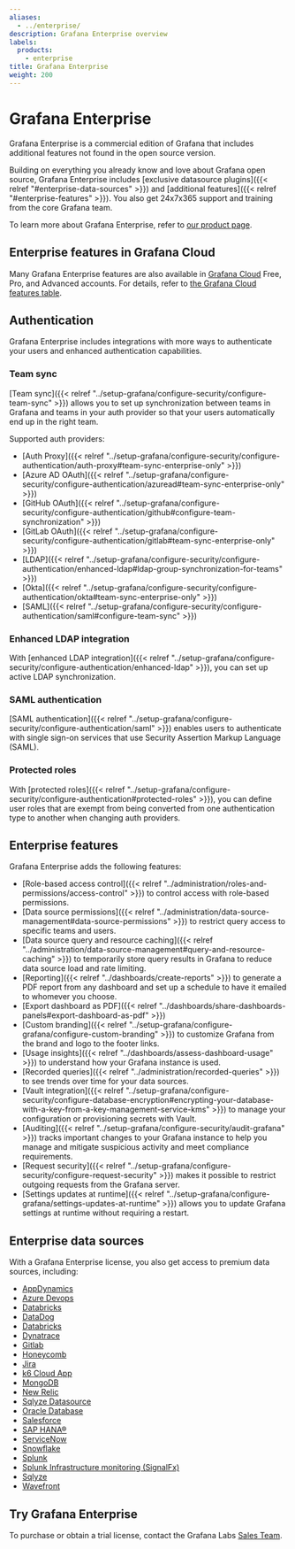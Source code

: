 ```yaml
---
aliases:
  - ../enterprise/
description: Grafana Enterprise overview
labels:
  products:
    - enterprise
title: Grafana Enterprise
weight: 200
---
```


# Grafana Enterprise

Grafana Enterprise is a commercial edition of Grafana that includes additional features not found in the open source version.

Building on everything you already know and love about Grafana open source, Grafana Enterprise includes [exclusive datasource plugins]({{< relref "#enterprise-data-sources" >}}) and [additional features]({{< relref "#enterprise-features" >}}). You also get 24x7x365 support and training from the core Grafana team.

To learn more about Grafana Enterprise, refer to [our product page](/enterprise).

## Enterprise features in Grafana Cloud

Many Grafana Enterprise features are also available in [Grafana Cloud](/docs/grafana-cloud) Free, Pro, and Advanced accounts. For details, refer to [the Grafana Cloud features table](/pricing/#featuresTable).

## Authentication

Grafana Enterprise includes integrations with more ways to authenticate your users and enhanced authentication capabilities.

### Team sync

[Team sync]({{< relref "../setup-grafana/configure-security/configure-team-sync" >}}) allows you to set up synchronization between teams in Grafana and teams in your auth provider so that your users automatically end up in the right team.

Supported auth providers:

- [Auth Proxy]({{< relref "../setup-grafana/configure-security/configure-authentication/auth-proxy#team-sync-enterprise-only" >}})
- [Azure AD OAuth]({{< relref "../setup-grafana/configure-security/configure-authentication/azuread#team-sync-enterprise-only" >}})
- [GitHub OAuth]({{< relref "../setup-grafana/configure-security/configure-authentication/github#configure-team-synchronization" >}})
- [GitLab OAuth]({{< relref "../setup-grafana/configure-security/configure-authentication/gitlab#team-sync-enterprise-only" >}})
- [LDAP]({{< relref "../setup-grafana/configure-security/configure-authentication/enhanced-ldap#ldap-group-synchronization-for-teams" >}})
- [Okta]({{< relref "../setup-grafana/configure-security/configure-authentication/okta#team-sync-enterprise-only" >}})
- [SAML]({{< relref "../setup-grafana/configure-security/configure-authentication/saml#configure-team-sync" >}})

### Enhanced LDAP integration

With [enhanced LDAP integration]({{< relref "../setup-grafana/configure-security/configure-authentication/enhanced-ldap" >}}), you can set up active LDAP synchronization.

### SAML authentication

[SAML authentication]({{< relref "../setup-grafana/configure-security/configure-authentication/saml" >}}) enables users to authenticate with single sign-on services that use Security Assertion Markup Language (SAML).

### Protected roles

With [protected roles]({{< relref "../setup-grafana/configure-security/configure-authentication#protected-roles" >}}), you can define user roles that are exempt from being converted from one authentication type to another when changing auth providers.

## Enterprise features

Grafana Enterprise adds the following features:

- [Role-based access control]({{< relref "../administration/roles-and-permissions/access-control" >}}) to control access with role-based permissions.
- [Data source permissions]({{< relref "../administration/data-source-management#data-source-permissions" >}}) to restrict query access to specific teams and users.
- [Data source query and resource caching]({{< relref "../administration/data-source-management#query-and-resource-caching" >}}) to temporarily store query results in Grafana to reduce data source load and rate limiting.
- [Reporting]({{< relref "../dashboards/create-reports" >}}) to generate a PDF report from any dashboard and set up a schedule to have it emailed to whomever you choose.
- [Export dashboard as PDF]({{< relref "../dashboards/share-dashboards-panels#export-dashboard-as-pdf" >}})
- [Custom branding]({{< relref "../setup-grafana/configure-grafana/configure-custom-branding" >}}) to customize Grafana from the brand and logo to the footer links.
- [Usage insights]({{< relref "../dashboards/assess-dashboard-usage" >}}) to understand how your Grafana instance is used.
- [Recorded queries]({{< relref "../administration/recorded-queries" >}}) to see trends over time for your data sources.
- [Vault integration]({{< relref "../setup-grafana/configure-security/configure-database-encryption#encrypting-your-database-with-a-key-from-a-key-management-service-kms" >}}) to manage your configuration or provisioning secrets with Vault.
- [Auditing]({{< relref "../setup-grafana/configure-security/audit-grafana" >}}) tracks important changes to your Grafana instance to help you manage and mitigate suspicious activity and meet compliance requirements.
- [Request security]({{< relref "../setup-grafana/configure-security/configure-request-security" >}}) makes it possible to restrict outgoing requests from the Grafana server.
- [Settings updates at runtime]({{< relref "../setup-grafana/configure-grafana/settings-updates-at-runtime" >}}) allows you to update Grafana settings at runtime without requiring a restart.

## Enterprise data sources

With a Grafana Enterprise license, you also get access to premium data sources, including:

- [AppDynamics](/grafana/plugins/dlopes7-appdynamics-datasource)
- [Azure Devops](/grafana/plugins/grafana-azuredevops-datasource)
- [Databricks](/grafana/plugins/grafana-databricks-datasource)
- [DataDog](/grafana/plugins/grafana-datadog-datasource)
- [Databricks](/grafana/plugins/grafana-databricks-datasource/)
- [Dynatrace](/grafana/plugins/grafana-dynatrace-datasource)
- [Gitlab](/grafana/plugins/grafana-gitlab-datasource)
- [Honeycomb](/grafana/plugins/grafana-honeycomb-datasource)
- [Jira](/grafana/plugins/grafana-jira-datasource)
- [k6 Cloud App](/grafana/plugins/grafana-k6-app)
- [MongoDB](/grafana/plugins/grafana-mongodb-datasource)
- [New Relic](/grafana/plugins/grafana-newrelic-datasource)
- [Sqlyze Datasource](/grafana/plugins/grafana-odbc-datasource)
- [Oracle Database](/grafana/plugins/grafana-oracle-datasource)
- [Salesforce](/grafana/plugins/grafana-salesforce-datasource)
- [SAP HANA®](/grafana/plugins/grafana-saphana-datasource)
- [ServiceNow](/grafana/plugins/grafana-servicenow-datasource)
- [Snowflake](/grafana/plugins/grafana-snowflake-datasource)
- [Splunk](/grafana/plugins/grafana-splunk-datasource)
- [Splunk Infrastructure monitoring (SignalFx)](/grafana/plugins/grafana-splunk-monitoring-datasource)
- [Sqlyze](/grafana/plugins/grafana-odbc-datasource/)
- [Wavefront](/grafana/plugins/grafana-wavefront-datasource)

## Try Grafana Enterprise

To purchase or obtain a trial license, contact the Grafana Labs [Sales Team](/contact?about=support&topic=Grafana%20Enterprise).
